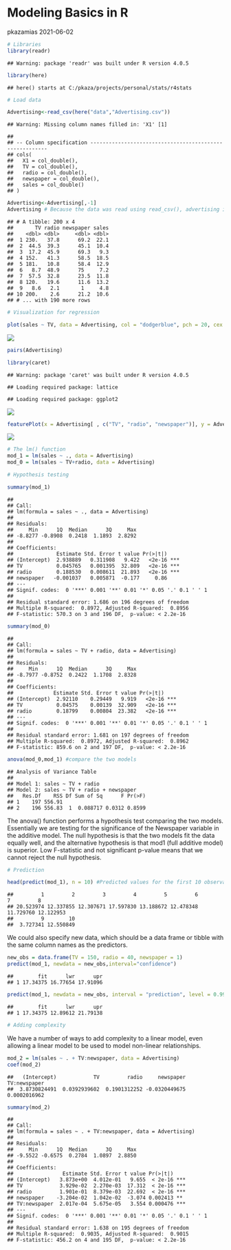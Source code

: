 Modeling Basics in R
================
pkazamias
2021-06-02

``` r
# Libraries 
library(readr)
```

    ## Warning: package 'readr' was built under R version 4.0.5

``` r
library(here)
```

    ## here() starts at C:/pkaza/projects/personal/stats/r4stats

``` r
# Load data

Advertising<-read_csv(here("data","Advertising.csv"))
```

    ## Warning: Missing column names filled in: 'X1' [1]

    ## 
    ## -- Column specification --------------------------------------------------------
    ## cols(
    ##   X1 = col_double(),
    ##   TV = col_double(),
    ##   radio = col_double(),
    ##   newspaper = col_double(),
    ##   sales = col_double()
    ## )

``` r
Advertising<-Advertising[,-1]
Advertising # Because the data was read using read_csv(), advertising is a tibble.
```

    ## # A tibble: 200 x 4
    ##       TV radio newspaper sales
    ##    <dbl> <dbl>     <dbl> <dbl>
    ##  1 230.   37.8      69.2  22.1
    ##  2  44.5  39.3      45.1  10.4
    ##  3  17.2  45.9      69.3   9.3
    ##  4 152.   41.3      58.5  18.5
    ##  5 181.   10.8      58.4  12.9
    ##  6   8.7  48.9      75     7.2
    ##  7  57.5  32.8      23.5  11.8
    ##  8 120.   19.6      11.6  13.2
    ##  9   8.6   2.1       1     4.8
    ## 10 200.    2.6      21.2  10.6
    ## # ... with 190 more rows

``` r
# Visualization for regression

plot(sales ~ TV, data = Advertising, col = "dodgerblue", pch = 20, cex = 1.5,main = "Sales vs Television Advertising")
```

![](script1_files/figure-gfm/unnamed-chunk-1-1.png)<!-- -->

``` r
pairs(Advertising)

library(caret)
```

    ## Warning: package 'caret' was built under R version 4.0.5

    ## Loading required package: lattice

    ## Loading required package: ggplot2

![](script1_files/figure-gfm/unnamed-chunk-1-2.png)<!-- -->

``` r
featurePlot(x = Advertising[ , c("TV", "radio", "newspaper")], y = Advertising$sales)
```

![](script1_files/figure-gfm/unnamed-chunk-1-3.png)<!-- -->

``` r
# The lm() function
mod_1 = lm(sales ~ ., data = Advertising)
mod_0 = lm(sales ~ TV+radio, data = Advertising)

# Hypothesis testing

summary(mod_1)
```

    ## 
    ## Call:
    ## lm(formula = sales ~ ., data = Advertising)
    ## 
    ## Residuals:
    ##     Min      1Q  Median      3Q     Max 
    ## -8.8277 -0.8908  0.2418  1.1893  2.8292 
    ## 
    ## Coefficients:
    ##              Estimate Std. Error t value Pr(>|t|)    
    ## (Intercept)  2.938889   0.311908   9.422   <2e-16 ***
    ## TV           0.045765   0.001395  32.809   <2e-16 ***
    ## radio        0.188530   0.008611  21.893   <2e-16 ***
    ## newspaper   -0.001037   0.005871  -0.177     0.86    
    ## ---
    ## Signif. codes:  0 '***' 0.001 '**' 0.01 '*' 0.05 '.' 0.1 ' ' 1
    ## 
    ## Residual standard error: 1.686 on 196 degrees of freedom
    ## Multiple R-squared:  0.8972, Adjusted R-squared:  0.8956 
    ## F-statistic: 570.3 on 3 and 196 DF,  p-value: < 2.2e-16

``` r
summary(mod_0)
```

    ## 
    ## Call:
    ## lm(formula = sales ~ TV + radio, data = Advertising)
    ## 
    ## Residuals:
    ##     Min      1Q  Median      3Q     Max 
    ## -8.7977 -0.8752  0.2422  1.1708  2.8328 
    ## 
    ## Coefficients:
    ##             Estimate Std. Error t value Pr(>|t|)    
    ## (Intercept)  2.92110    0.29449   9.919   <2e-16 ***
    ## TV           0.04575    0.00139  32.909   <2e-16 ***
    ## radio        0.18799    0.00804  23.382   <2e-16 ***
    ## ---
    ## Signif. codes:  0 '***' 0.001 '**' 0.01 '*' 0.05 '.' 0.1 ' ' 1
    ## 
    ## Residual standard error: 1.681 on 197 degrees of freedom
    ## Multiple R-squared:  0.8972, Adjusted R-squared:  0.8962 
    ## F-statistic: 859.6 on 2 and 197 DF,  p-value: < 2.2e-16

``` r
anova(mod_0,mod_1) #compare the two models
```

    ## Analysis of Variance Table
    ## 
    ## Model 1: sales ~ TV + radio
    ## Model 2: sales ~ TV + radio + newspaper
    ##   Res.Df    RSS Df Sum of Sq      F Pr(>F)
    ## 1    197 556.91                           
    ## 2    196 556.83  1  0.088717 0.0312 0.8599

The anova() function performs a hypothesis test comparing the two
models. Essentially we are testing for the significance of the Newspaper
variable in the additive model. The null hypothesis is that the two
models fit the data equally well, and the alternative hypothesis is that
mod1 (full additive model) is superior. Low F-statistic and not
significant p-value means that we cannot reject the null hypothesis.

``` r
# Prediction

head(predict(mod_1), n = 10) #Predicted values for the first 10 observations based on mod_1
```

    ##         1         2         3         4         5         6         7         8 
    ## 20.523974 12.337855 12.307671 17.597830 13.188672 12.478348 11.729760 12.122953 
    ##         9        10 
    ##  3.727341 12.550849

We could also specify new data, which should be a data frame or tibble
with the same column names as the predictors.

``` r
new_obs = data.frame(TV = 150, radio = 40, newspaper = 1)
predict(mod_1, newdata = new_obs,interval="confidence")
```

    ##        fit      lwr      upr
    ## 1 17.34375 16.77654 17.91096

``` r
predict(mod_1, newdata = new_obs, interval = "prediction", level = 0.99)
```

    ##        fit      lwr      upr
    ## 1 17.34375 12.89612 21.79138

``` r
# Adding complexity
```

We have a number of ways to add complexity to a linear model, even
allowing a linear model to be used to model non-linear relationships.

``` r
mod_2 = lm(sales ~ . + TV:newspaper, data = Advertising)
coef(mod_2)
```

    ##   (Intercept)            TV         radio     newspaper  TV:newspaper 
    ##  3.8730824491  0.0392939602  0.1901312252 -0.0320449675  0.0002016962

``` r
summary(mod_2)
```

    ## 
    ## Call:
    ## lm(formula = sales ~ . + TV:newspaper, data = Advertising)
    ## 
    ## Residuals:
    ##     Min      1Q  Median      3Q     Max 
    ## -9.5522 -0.6575  0.2784  1.0897  2.8850 
    ## 
    ## Coefficients:
    ##                Estimate Std. Error t value Pr(>|t|)    
    ## (Intercept)   3.873e+00  4.012e-01   9.655  < 2e-16 ***
    ## TV            3.929e-02  2.270e-03  17.312  < 2e-16 ***
    ## radio         1.901e-01  8.379e-03  22.692  < 2e-16 ***
    ## newspaper    -3.204e-02  1.042e-02  -3.074 0.002413 ** 
    ## TV:newspaper  2.017e-04  5.675e-05   3.554 0.000476 ***
    ## ---
    ## Signif. codes:  0 '***' 0.001 '**' 0.01 '*' 0.05 '.' 0.1 ' ' 1
    ## 
    ## Residual standard error: 1.638 on 195 degrees of freedom
    ## Multiple R-squared:  0.9035, Adjusted R-squared:  0.9015 
    ## F-statistic: 456.2 on 4 and 195 DF,  p-value: < 2.2e-16
